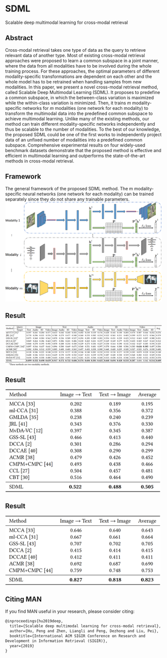 # SDML
Scalable deep multimodal learning for cross-modal retrieval

## Abstract
Cross-modal retrieval takes one type of data as the query to retrieve relevant data of another type. Most of existing cross-modal retrieval approaches were proposed to learn a common subspace in a joint manner, where the data from all modalities have to be involved during the whole training process. For these approaches, the optimal parameters of different modality-specific transformations are dependent on each other and the whole model has to be retrained when handling samples from new modalities. In this paper, we present a novel cross-modal retrieval method, called Scalable Deep Multimodal Learning (SDML). It proposes to predefine a common subspace, in which the between-class variation is maximized while the within-class variation is minimized. Then, it trains $m$ modality-specific networks for $m$ modalities (one network for each modality) to transform the multimodal data into the predefined common subspace to achieve multimodal learning. Unlike many of the existing methods, our method can train different modality-specific networks independently and thus be scalable to the number of modalities. To the best of our knowledge, the proposed SDML could be one of the first works to independently project data of an unfixed number of modalities into a predefined common subspace. Comprehensive experimental results on four widely-used benchmark datasets demonstrate that the proposed method is effective and efficient in multimodal learning and outperforms the state-of-the-art methods in cross-modal retrieval.

## Framework
The general framework of the proposed SDML method. The m modality-specific neural networks (one network for
each modality) can be trained separately since they do not share any trainable parameters.
![MAN](framework.png)

<!--## Performance comparison in terms of mAP scores on the PKU XMedia dataset.
![Result](pascal_sentence_results.png)-->
## Result
<img src="XMedia.png" width="900"/>

<!--## Performance comparison in terms of mAP scores on the Wikipedia dataset.
![Result](Wikipedia.png)-->
## Result
<img src="Wikipedia.png" width="500"/>

<!--## Performance comparison in terms of mAP scores on the MS-COCO dataset.
![Result](MSCOCO.png)-->
## Result
<img src="MSCOCO.png" width="500"/>

## Citing MAN
If you find MAN useful in your research, please consider citing:
```
@inproceedings{hu2019deep,
  title={Scalable deep multimodal learning for cross-modal retrieval},
  author={Hu, Peng and Zhen, Liangli and Peng, Dezhong and Liu, Pei},
  booktitle={International ACM SIGIR Conference on Research and Development in Information Retrieval (SIGIR)},
  year={2019}
}
```
